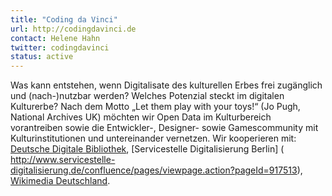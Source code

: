 ```yaml
---
title: "Coding da Vinci"
url: http://codingdavinci.de
contact: Helene Hahn
twitter: codingdavinci
status: active
---
```


Was kann entstehen, wenn Digitalisate des kulturellen Erbes frei zugänglich und (nach-)nutzbar werden? Welches Potenzial steckt im digitalen Kulturerbe? Nach dem Motto „Let them play with your toys!“ (Jo Pugh, National Archives UK) möchten wir Open Data im Kulturbereich vorantreiben sowie die Entwickler-, Designer- sowie Gamescommunity mit Kulturinstitutionen und untereinander vernetzen. Wir kooperieren mit: [Deutsche Digitale Bibliothek]( https://www.deutsche-digitale-bibliothek.de/), [Servicestelle Digitalisierung Berlin] ( http://www.servicestelle-digitalisierung.de/confluence/pages/viewpage.action?pageId=917513), [Wikimedia Deutschland](https://wikimedia.de/wiki/Hauptseite).
